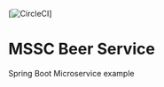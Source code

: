 [![CircleCI](https://dl.circleci.com/status-badge/img/circleci/7T5H4DsukpRZ9tSmkKctRx/SExTLUPoRm98BwAURTReZE/tree/main.svg?style=svg)]
# MSSC Beer Service

Spring Boot Microservice example
